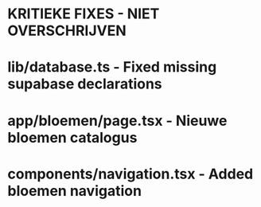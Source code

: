 # KRITIEKE FIXES - NIET OVERSCHRIJVEN
# lib/database.ts - Fixed missing supabase declarations
# app/bloemen/page.tsx - Nieuwe bloemen catalogus  
# components/navigation.tsx - Added bloemen navigation
